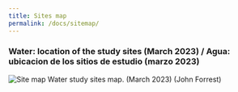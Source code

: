 ```yaml
---
title: Sites map
permalink: /docs/sitemap/
---
```



### Water: location of the study sites (March 2023) / Agua: ubicacion de los sitios de estudio (marzo 2023)


![Site map](/assets/sites/sitemap/AllsitesMarch2023.JPG)
Water study sites map.  (March 2023) (John Forrest)


